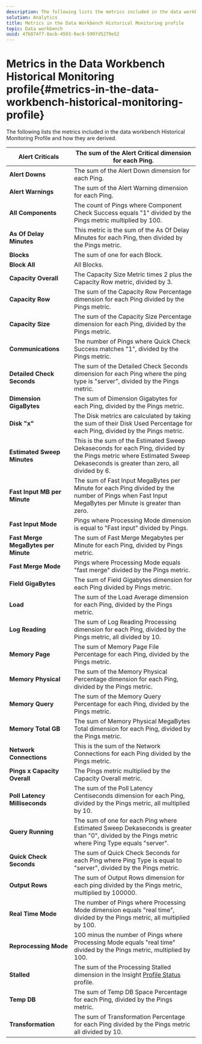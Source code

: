 ```yaml
---
description: The following lists the metrics included in the data workbench Historical Monitoring Profile and how they are derived.
solution: Analytics
title: Metrics in the Data Workbench Historical Monitoring profile
topic: Data workbench
uuid: 47b874f7-8acb-4593-9ac9-5997d5279e52
---
```


# Metrics in the Data Workbench Historical Monitoring profile{#metrics-in-the-data-workbench-historical-monitoring-profile}

The following lists the metrics included in the data workbench Historical Monitoring Profile and how they are derived.

|  **Alert Criticals** | The sum of the Alert Critical dimension for each Ping.  |
|---|---|
|  **Alert Downs** | The sum of the Alert Down dimension for each Ping.  |
|  **Alert Warnings** | The sum of the Alert Warning dimension for each Ping.  |
|  **All Components** | The count of Pings where Component Check Success equals "1" divided by the Pings metric multiplied by 100.  |
|  **As Of Delay Minutes** | This metric is the sum of the As Of Delay Minutes for each Ping, then divided by the Pings metric.  |
|  **Blocks** | The sum of one for each Block.  |
|  **Block All** | All Blocks.  |
|  **Capacity Overall** | The Capacity Size Metric times 2 plus the Capacity Row metric, divided by 3.  |
|  **Capacity Row** | The sum of the Capacity Row Percentage dimension for each Ping divided by the Pings metric.  |
|  **Capacity Size** | The sum of the Capacity Size Percentage dimension for each Ping, divided by the Pings metric.  |
|  **Communications** | The number of Pings where Quick Check Success matches "1", divided by the Pings metric.  |
|  **Detailed Check Seconds** | The sum of the Detailed Check Seconds dimension for each Ping where the ping type is "server", divided by the Pings metric.  |
|  **Dimension GigaBytes** | The sum of Dimension Gigabytes for each Ping, divided by the Pings metric.  |
|  **Disk "x"** | The Disk metrics are calculated by taking the sum of their Disk Used Percentage for each Ping, divided by the Pings metric.  |
|  **Estimated Sweep Minutes** | This is the sum of the Estimated Sweep Dekaseconds for each Ping, divided by the Pings metric where Estimated Sweep Dekaseconds is greater than zero, all divided by 6.  |
|  **Fast Input MB per Minute** | The sum of Fast Input MegaBytes per Minute for each Ping divided by the number of Pings when Fast Input MegaBytes per Minute is greater than zero.  |
|  **Fast Input Mode** | Pings where Processing Mode dimension is equal to "Fast input" divided by Pings.  |
|  **Fast Merge MegaBytes per Minute** | The sum of Fast Merge Megabytes per Minute for each Ping, divided by Pings metric.  |
|  **Fast Merge Mode** | Pings where Processing Mode equals "fast merge" divided by the Pings metric.  |
|  **Field GigaBytes** | The sum of Field Gigabytes dimension for each Ping divided by Pings metric.  |
|  **Load** | The sum of the Load Average dimension for each Ping, divided by the Pings metric.  |
|  **Log Reading** | The sum of Log Reading Processing dimension for each Ping, divided by the Pings metric, all divided by 10.  |
|  **Memory Page** | The sum of Memory Page File Percentage for each Ping, divided by the Pings metric.  |
|  **Memory Physical** | The sum of the Memory Physical Percentage dimension for each Ping, divided by the Pings metric.  |
|  **Memory Query** | The sum of the Memory Query Percentage for each Ping, divided by the Pings metric.  |
|  **Memory Total GB** | The sum of Memory Physical MegaBytes Total dimension for each Ping, divided by the Pings metric.  |
|  **Network Connections** | This is the sum of the Network Connections for each Ping divided by the Pings metric.  |
|  **Pings x Capacity Overall** | The Pings metric multiplied by the Capacity Overall metric.  |
|  **Poll Latency Milliseconds** | The sum of the Poll Latency Centiseconds dimension for each Ping, divided by the Pings metric, all multiplied by 10.  |
|  **Query Running** | The sum of one for each Ping where Estimated Sweep Dekaseconds is greater than "0", divided by the Pings metric where Ping Type equals "server".  |
|  **Quick Check Seconds** | The sum of Quick Check Seconds for each Ping where Ping Type is equal to "server", divided by the Pings metric.  |
|  **Output Rows** | The sum of Output Rows dimension for each ping divided by the Pings metric, multiplied by 100000.  |
|  **Real Time Mode** | The number of Pings where Processing Mode dimension equals "real time", divided by the Pings metric, all multiplied by 100.  |
|  **Reprocessing Mode** | 100 minus the number of Pings where Processing Mode equals "real time" divided by the Pings metric, multiplied by 100.  |
|  **Stalled** |The sum of the Processing Stalled dimension in the Insight [Profile Status](../../../home/monitoring-installation/monitoring-appendix/monitoring-profile-status.md#concept-d4cd7da41c8a42bab4aea25418264e64) profile.  |
|  **Temp DB** | The sum of Temp DB Space Percentage for each Ping, divided by the Pings metric.  |
|  **Transformation** | The sum of Transformation Percentage for each Ping divided by the Pings metric all divided by 10.  |

